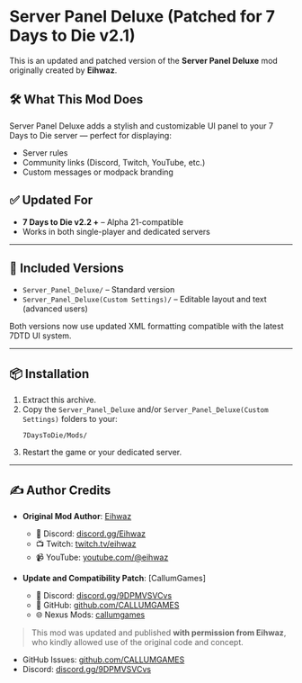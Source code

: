 # Server Panel Deluxe (Patched for 7 Days to Die v2.1)

This is an updated and patched version of the **Server Panel Deluxe** mod originally created by **Eihwaz**.

## 🛠️ What This Mod Does

Server Panel Deluxe adds a stylish and customizable UI panel to your 7 Days to Die server — perfect for displaying:
- Server rules
- Community links (Discord, Twitch, YouTube, etc.)
- Custom messages or modpack branding

## ✅ Updated For

- **7 Days to Die v2.2 +** – Alpha 21-compatible
- Works in both single-player and dedicated servers

---

## 📂 Included Versions

- `Server_Panel_Deluxe/` – Standard version
- `Server_Panel_Deluxe(Custom Settings)/` – Editable layout and text (advanced users)

Both versions now use updated XML formatting compatible with the latest 7DTD UI system.

---

## 📦 Installation

1. Extract this archive.
2. Copy the `Server_Panel_Deluxe` and/or `Server_Panel_Deluxe(Custom Settings)` folders to your:
   ```
   7DaysToDie/Mods/
   ```
3. Restart the game or your dedicated server.

---

## ✍️ Author Credits

- **Original Mod Author**: [Eihwaz](https://www.eihwaz.de)  
  - 💬 Discord: [discord.gg/Eihwaz](https://discord.gg/Eihwaz)  
  - 📺 Twitch: [twitch.tv/eihwaz](https://twitch.tv/eihwaz)  
  - 📹 YouTube: [youtube.com/@eihwaz](https://www.youtube.com/@eihwaz)

- **Update and Compatibility Patch**: [CallumGames]  
  - 💬 Discord: [discord.gg/9DPMVSVCvs](https://discord.gg/9DPMVSVCvs)  
  - 🧬 GitHub: [github.com/CALLUMGAMES](https://github.com/CALLUMGAMES)  
  - 🌐 Nexus Mods: [callumgames](https://next.nexusmods.com/profile/callumgames)

> This mod was updated and published **with permission from Eihwaz**, who kindly allowed use of the original code and concept.

- GitHub Issues: [github.com/CALLUMGAMES](https://github.com/CALLUMGAMES)
- Discord: [discord.gg/9DPMVSVCvs](https://discord.gg/9DPMVSVCvs)
